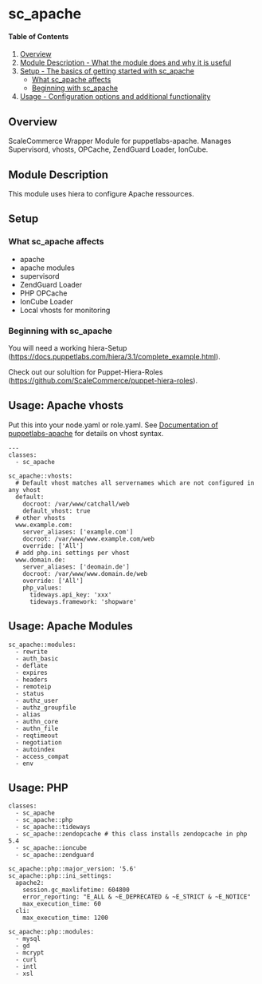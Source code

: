 # sc_apache

#### Table of Contents

1. [Overview](#overview)
2. [Module Description - What the module does and why it is useful](#module-description)
3. [Setup - The basics of getting started with sc_apache](#setup)
    * [What sc_apache affects](#what-sc_apache-affects)
    * [Beginning with sc_apache](#beginning-with-sc_apache)
4. [Usage - Configuration options and additional functionality](#usage)

## Overview

ScaleCommerce Wrapper Module for puppetlabs-apache. Manages Supervisord, vhosts, OPCache, ZendGuard Loader, IonCube.

## Module Description

This module uses hiera to configure Apache ressources.

## Setup

### What sc_apache affects

* apache
* apache modules
* supervisord
* ZendGuard Loader
* PHP OPCache
* IonCube Loader
* Local vhosts for monitoring


### Beginning with sc_apache

You will need a working hiera-Setup (https://docs.puppetlabs.com/hiera/3.1/complete_example.html).

Check out our solultion for Puppet-Hiera-Roles (https://github.com/ScaleCommerce/puppet-hiera-roles).

## Usage: Apache vhosts

Put this into your node.yaml or role.yaml. See [Documentation of puppetlabs-apache](https://github.com/puppetlabs/puppetlabs-apache) for details on vhost syntax.
```
---
classes:
  - sc_apache
  
sc_apache::vhosts:
  # Default vhost matches all servernames which are not configured in any vhost
  default:
    docroot: /var/www/catchall/web
    default_vhost: true
  # other vhosts
  www.example.com:
    server_aliases: ['example.com']
    docroot: /var/www/www.example.com/web
    override: ['All']
  # add php.ini settings per vhost
  www.domain.de:
    server_aliases: ['deomain.de']
    docroot: /var/www/www.domain.de/web
    override: ['All']
    php_values:
      tideways.api_key: 'xxx'
      tideways.framework: 'shopware'
```

## Usage: Apache Modules
```
sc_apache::modules:
  - rewrite
  - auth_basic
  - deflate
  - expires
  - headers
  - remoteip
  - status
  - authz_user
  - authz_groupfile
  - alias
  - authn_core
  - authn_file
  - reqtimeout
  - negotiation
  - autoindex
  - access_compat
  - env
```

## Usage: PHP

```
classes:
  - sc_apache
  - sc_apache::php
  - sc_apache::tideways
  - sc_apache::zendopcache # this class installs zendopcache in php 5.4
  - sc_apache::ioncube
  - sc_apache::zendguard

sc_apache::php::major_version: '5.6'
sc_apache::php::ini_settings:
  apache2:
    session.gc_maxlifetime: 604800
    error_reporting: "E_ALL & ~E_DEPRECATED & ~E_STRICT & ~E_NOTICE"
    max_execution_time: 60
  cli:
    max_execution_time: 1200

sc_apache::php::modules:
  - mysql
  - gd
  - mcrypt
  - curl
  - intl
  - xsl
```
